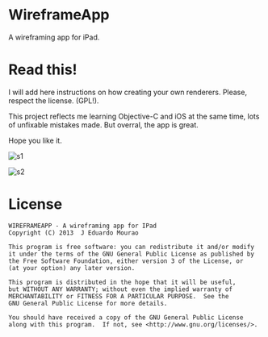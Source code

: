 WireframeApp
============

A wireframing app for iPad.

Read this!
==========

I will add here instructions on how creating your own renderers. Please, respect the license. (GPL!).

This project reflects me learning Objective-C and iOS at the same time, lots of unfixable mistakes made. But overral, the app is great.

Hope you like it. 

![s1](https://raw.github.com/eduardordm/wireframeapp/master/screenshots/screen1.png)

![s2](https://raw.github.com/eduardordm/wireframeapp/master/screenshots/screen2.png)




License
=======

    WIREFRAMEAPP - A wireframing app for IPad
    Copyright (C) 2013  J Eduardo Mourao

    This program is free software: you can redistribute it and/or modify
    it under the terms of the GNU General Public License as published by
    the Free Software Foundation, either version 3 of the License, or
    (at your option) any later version.

    This program is distributed in the hope that it will be useful,
    but WITHOUT ANY WARRANTY; without even the implied warranty of
    MERCHANTABILITY or FITNESS FOR A PARTICULAR PURPOSE.  See the
    GNU General Public License for more details.

    You should have received a copy of the GNU General Public License
    along with this program.  If not, see <http://www.gnu.org/licenses/>.
